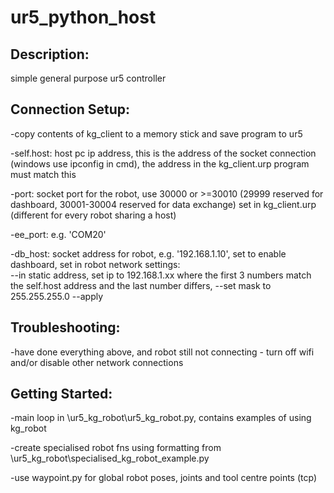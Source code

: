 # ur5_python_host
## Description:

simple general purpose ur5 controller


 ## Connection Setup:

-copy contents of kg_client to a memory stick and save program to ur5

-self.host: host pc ip address, this is the address of the socket connection (windows use ipconfig in cmd), the address in the kg_client.urp program must match this

-port:  socket port for the robot, use 30000 or >=30010 (29999 reserved for dashboard, 30001-30004 reserved for data exchange) set in kg_client.urp (different for every robot sharing a host)

-ee_port: e.g. 'COM20'

-db_host: socket address for robot, e.g. '192.168.1.10', set to enable dashboard, set in robot network settings:  
--in static address, set ip to 192.168.1.xx where the first 3 numbers match the self.host address and the last number differs, 
--set mask to 255.255.255.0
--apply


## Troubleshooting:

-have done everything above, and robot still not connecting - turn off wifi and/or disable other network connections
    

## Getting Started:
-main loop in \ur5_kg_robot\ur5_kg_robot.py, contains examples of using kg_robot

-create specialised robot fns using formatting from \ur5_kg_robot\specialised_kg_robot_example.py

-use waypoint.py for global robot poses, joints and tool centre points (tcp)
